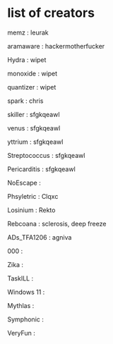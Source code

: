 # list of creators

memz : leurak

aramaware : hackermotherfucker

Hydra : wipet

monoxide : wipet

quantizer : wipet

spark : chris

skiller : sfgkqeawl

venus : sfgkqeawl

yttrium : sfgkqeawl

Streptococcus : sfgkqeawl

Pericarditis : sfgkqeawl

NoEscape : 

Phsyletric : Clqxc

Losinium : Rekto

Rebcoana : sclerosis, deep freeze

ADs_TFA1206 : agniva

000 : 

Zika : 

TaskILL :

Windows 11 : 

Mythlas : 

Symphonic : 

VeryFun : 
